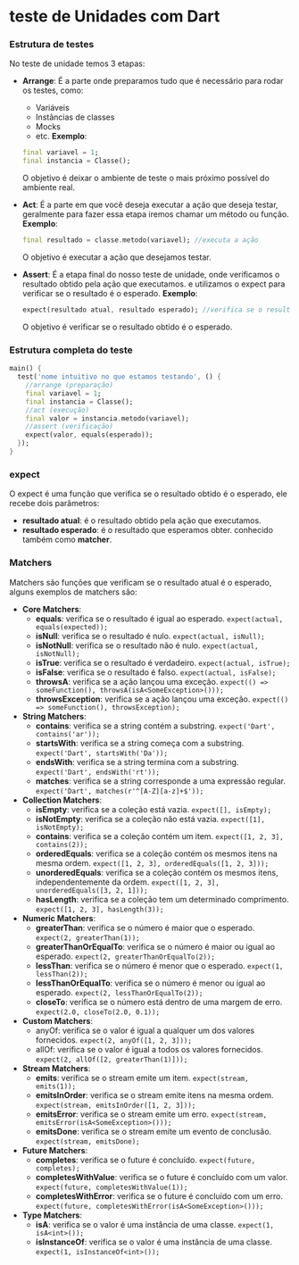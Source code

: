 # teste de Unidades com Dart

### Estrutura de testes
No teste de unidade temos 3 etapas:
- **Arrange**: É a parte onde preparamos tudo que é necessário para rodar os testes, como:
    - Variáveis
    - Instâncias de classes
    - Mocks
    - etc.
    **Exemplo**:
    ```Dart 
    final variavel = 1;
    final instancia = Classe();
    ```
    
    O objetivo é deixar o ambiente de teste o mais próximo possível do ambiente real.
- **Act**: É a parte em que você deseja executar a ação que deseja testar, geralmente para fazer essa etapa iremos chamar um método ou função.
    **Exemplo**:
    ```Dart
    final resultado = classe.metodo(variavel); //executa a ação
    ```
    O objetivo é executar a ação que desejamos testar.
- **Assert**: É a etapa final do nosso teste de unidade, onde verificamos o resultado obtido pela ação que executamos. e utilizamos o expect para verificar se o resultado é o esperado.
    **Exemplo**:
    ```Dart
    expect(resultado atual, resultado esperado); //verifica se o resultado é o esperado
    ```
    O objetivo é verificar se o resultado obtido é o esperado.



### Estrutura completa do teste
```Dart
main() {
  test('nome intuitivo no que estamos testando', () {
    //arrange (preparação)
    final variavel = 1;
    final instancia = Classe();
    //act (execução)
    final valor = instancia.metodo(variavel);
    //assert (verificação)
    expect(valor, equals(esperado));
  });
}
```
### expect
O expect é uma função que verifica se o resultado obtido é o esperado, ele recebe dois parâmetros:
- **resultado atual**: é o resultado obtido pela ação que executamos.
- **resultado esperado**: é o resultado que esperamos obter. conhecido também como **matcher**.

### Matchers
Matchers são funções que verificam se o resultado atual é o esperado, alguns exemplos de matchers são:
- **Core Matchers**: 
    - **equals**: verifica se o resultado é igual ao esperado.
    `expect(actual, equals(expected));`
    - **isNull**: verifica se o resultado é nulo.
    `expect(actual, isNull);`
    - **isNotNull**: verifica se o resultado não é nulo.
    `expect(actual, isNotNull);`
    - **isTrue**: verifica se o resultado é verdadeiro.
    `expect(actual, isTrue);`
    - **isFalse**: verifica se o resultado é falso.
    `expect(actual, isFalse);`
    - **throwsA**: verifica se a ação lançou uma exceção.
    `expect(() => someFunction(), throwsA(isA<SomeException>()));`
    - **throwsException**: verifica se a ação lançou uma exceção.
    `expect(() => someFunction(), throwsException);`
- **String Matchers**:
    - **contains**: verifica se a string contém a substring.
    `expect('Dart', contains('ar'));`
    - **startsWith**: verifica se a string começa com a substring.
    `expect('Dart', startsWith('Da'));`
    - **endsWith**: verifica se a string termina com a substring.
    `expect('Dart', endsWith('rt'));`
    - **matches**: verifica se a string corresponde a uma expressão regular.
    `expect('Dart', matches(r'^[A-Z][a-z]+$'));`
- **Collection Matchers**:
    - **isEmpty**: verifica se a coleção está vazia.
    `expect([], isEmpty);`
    - **isNotEmpty**: verifica se a coleção não está vazia.
    `expect([1], isNotEmpty);`
    - **contains**: verifica se a coleção contém um item.
    `expect([1, 2, 3], contains(2));`
    - **orderedEquals**: verifica se a coleção contém os mesmos itens na mesma ordem.
    `expect([1, 2, 3], orderedEquals([1, 2, 3]));`
    - **unorderedEquals**: verifica se a coleção contém os mesmos itens, independentemente da ordem.
    `expect([1, 2, 3], unorderedEquals([3, 2, 1]));`
    - **hasLength**: verifica se a coleção tem um determinado comprimento.
    `expect([1, 2, 3], hasLength(3));`
- **Numeric Matchers**:
    - **greaterThan**: verifica se o número é maior que o esperado.
    `expect(2, greaterThan(1));`
    - **greaterThanOrEqualTo**: verifica se o número é maior ou igual ao esperado.
    `expect(2, greaterThanOrEqualTo(2));`
    - **lessThan**: verifica se o número é menor que o esperado.
    `expect(1, lessThan(2));`
    - **lessThanOrEqualTo**: verifica se o número é menor ou igual ao esperado.
    `expect(2, lessThanOrEqualTo(2));`
    - **closeTo**: verifica se o número está dentro de uma margem de erro.
    `expect(2.0, closeTo(2.0, 0.1));`
- **Custom Matchers**:
    - anyOf: verifica se o valor é igual a qualquer um dos valores fornecidos.
    `expect(2, anyOf([1, 2, 3]));`
    - allOf: verifica se o valor é igual a todos os valores fornecidos.
    `expect(2, allOf([2, greaterThan(1)]));`
- **Stream Matchers**:
    - **emits**: verifica se o stream emite um item.
    `expect(stream, emits(1));`
    - **emitsInOrder**: verifica se o stream emite itens na mesma ordem.
    `expect(stream, emitsInOrder([1, 2, 3]));`
    - **emitsError**: verifica se o stream emite um erro.
    `expect(stream, emitsError(isA<SomeException>()));`
    - **emitsDone**: verifica se o stream emite um evento de conclusão.
    `expect(stream, emitsDone);`
- **Future Matchers**:
    - **completes**: verifica se o future é concluído.
    `expect(future, completes);`
    - **completesWithValue**: verifica se o future é concluído com um valor.
    `expect(future, completesWithValue(1));`
    - **completesWithError**: verifica se o future é concluído com um erro.
    `expect(future, completesWithError(isA<SomeException>()));`
- **Type Matchers**:
    - **isA**: verifica se o valor é uma instância de uma classe.
    `expect(1, isA<int>());`
    - **isInstanceOf**: verifica se o valor é uma instância de uma classe.
    `expect(1, isInstanceOf<int>());`

